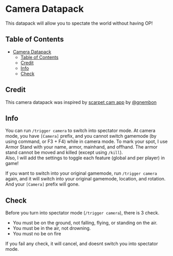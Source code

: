 # Camera Datapack

This datapack will allow you to spectate the world without having OP!

## Table of Contents

- [Camera Datapack](#camera-datapack)
	- [Table of Contents](#table-of-contents)
	- [Credit](#credit)
	- [Info](#info)
	- [Check](#check)

## Credit
This camera datapack was inspired by [scarpet cam app](https://github.com/gnembon/scarpet/blob/master/programs/survival/cam.sc) by [@gnembon](https://github.com/gnembon)

## Info
You can run `/trigger camera` to switch into spectator mode. At camera mode, you have `[Camera]` prefix, and you cannot switch gamemode (by using command, or F3 + F4) while in camera mode. To mark your spot, I use Armor Stand with your name, armor, mainhand, and offhand. The armor stand cannot be moved and killed (except using `/kill`).  
Also, I will add the settings to toggle each feature (global and per player) in game!

If you want to switch into your original gamemode, run `/trigger camera` again, and it will switch into your original gamemode, location, and rotation. And your `[Camera]` prefix will gone.

## Check
Before you turn into spectator mode (`/trigger camera`), there is 3 check.  
- You must be on the ground, not falling, flying, or standing on the air.  
- You must be in the air, not drowning.  
- You must no be on fire

If you fail any check, it will cancel, and doesnt switch you into spectator mode.
